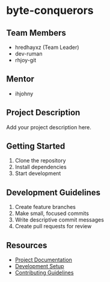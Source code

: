 # byte-conquerors

## Team Members
- hredhayxz (Team Leader)
- dev-ruman
- rhjoy-git

## Mentor
- ihjohny

## Project Description
Add your project description here.

## Getting Started
1. Clone the repository
2. Install dependencies
3. Start development

## Development Guidelines
1. Create feature branches
2. Make small, focused commits
3. Write descriptive commit messages
4. Create pull requests for review

## Resources
- [Project Documentation](docs/)
- [Development Setup](docs/setup.md)
- [Contributing Guidelines](CONTRIBUTING.md)
